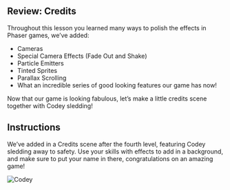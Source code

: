 ## Review: Credits

Throughout this lesson you learned many ways to polish the effects in Phaser games, we’ve added:

* Cameras
* Special Camera Effects (Fade Out and Shake)
* Particle Emitters
* Tinted Sprites
* Parallax Scrolling
* What an incredible series of good looking features our game has now!

Now that our game is looking fabulous, let’s make a little credits scene together with Codey sledding!

## Instructions

We’ve added in a Credits scene after the fourth level, featuring Codey sledding away to safety. Use your skills with effects to add in a background, and make sure to put your name in there, congratulations on an amazing game!

![Codey](https://res.cloudinary.com/https-www-dreamardor-com/image/upload/v1558976561/Codey_codecademy.png)
